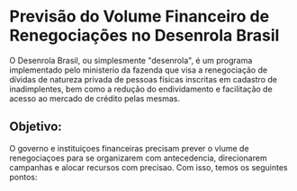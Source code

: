 # Previsão do Volume Financeiro de Renegociações no Desenrola Brasil 

O Desenrola Brasil, ou simplesmente "desenrola", é um programa implementado pelo ministerio da fazenda que visa a renegociação de dívidas de natureza privada de pessoas físicas inscritas em cadastro de inadimplentes, bem como a redução do endividamento e facilitação de acesso ao mercado de crédito pelas mesmas. 

## Objetivo: 
O governo e instituiçoes financeiras precisam prever o vlume de renegociaçoes para se organizarem com antecedencia, direcionarem campanhas e alocar recursos com precisao. 
Com isso, temos os seguintes pontos: 

